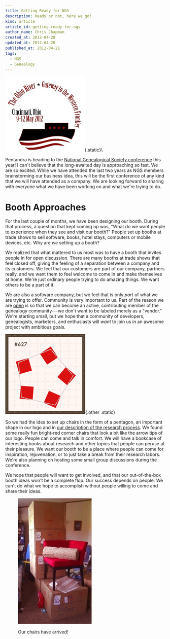 ```yaml
---
title: Getting Ready for NGS
description: Ready or not, here we go!
kind: article
article_id: getting-ready-for-ngs
author_name: Chris Chapman
created_at: 2012-04-20
updated_at: 2012-04-20
published_at: 2012-04-21
tags:
  - NGS
  - Genealogy
---
```


<div class="aside img">

![The logo for the NGS 2012 Conference](2012_NGS_Logo_Final.jpg){.static}\

</div>

Pentandra is heading to the [National Genealogical Society conference][ngs
conf] this year! I can't believe that the long-awaited day is approaching so
fast. We are so excited. While we have attended the last two years as NGS
members brainstorming our business idea, this will be the first conference of
any kind that we will have attended as a company. We are looking forward to
sharing with everyone what we have been working on and what we're trying to do.

<!--MORE-->

# Booth Approaches

For the last couple of months, we have been designing our booth. During that
process, a question that kept coming up was, "What do we want people to
experience when they see and visit our booth?" People set up booths at trade
shows to sell software, books, hotel stays, computers or mobile devices, etc.
Why are _we_ setting up a booth?

We realized that what mattered to us most was to have a booth that invites
people in for open discussion. There are many booths at trade shows that feel
closed off, giving the feeling of a separation between a company and its
customers. We feel that our customers are part of our company, partners really,
and we want them to feel welcome to come in and make themselves at home. We're
just ordinary people trying to do amazing things. We want others to be a part
of it.

We are also a software company, but we feel that is only *part* of what we are
trying to offer. Community is very important to us. Part of the reason we are
[open](/open/) is so that we can become an active, contributing member of the
genealogy community---we don't want to be labeled merely as a "vendor." We're
starting small, but we hope that a community of developers, genealogists,
marketers, and enthusiasts will _want_ to join us in an awesome project with
ambitious goals.

<div class="img">

![Our 10 foot square booth layout](booth.png){.other .static}

</div>

So we had the idea to set up chairs in the form of a pentagon, an important
shape in our logo and in [our description of the research
process](/research/process/). We found some really fun bright-red corner chairs
that look a bit like the arrow tips of our logo. People can come and talk in
comfort. We will have a bookcase of interesting books about research and other
topics that people can peruse at their pleasure. We want our booth to be a
place where people can come for inspiration, rejuvenation, or to just take a
break from their research labors. We're also planning on hosting some small
group discussions during the conference.

We hope that people will want to get involved, and that our out-of-the-box
booth ideas won't be a complete flop. Our success depends on people. We can't
do what we hope to accomplish without people willing to come and share their
ideas.

<figure class="img static">
  <img title="Arrow Chairs" src="chairarrival.jpg" />
  <figcaption><p>Our chairs have arrived!</p></figcaption>
</figure>

[ngs conf]: <http://www.ngsgenealogy.org/cs/conference_info>
